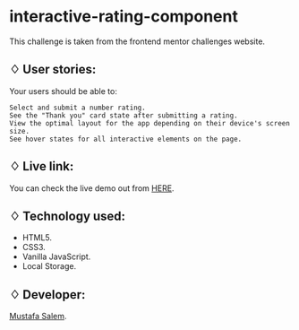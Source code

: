 # interactive-rating-component

This challenge is taken from the frontend mentor challenges website.

## ♢ User stories:

Your users should be able to:

    Select and submit a number rating.
    See the "Thank you" card state after submitting a rating.
    View the optimal layout for the app depending on their device's screen size.
    See hover states for all interactive elements on the page.

## ♢ Live link:

You can check the live demo out from [HERE](https://moustf.github.io/interactive-rating-component/).

## ♢ Technology used:

- HTML5.
- CSS3.
- Vanilla JavaScript.
- Local Storage.

## ♢ Developer:
[Mustafa Salem](https://github.com/moustf/).